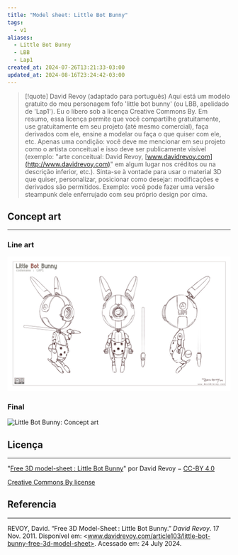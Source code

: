 ```yaml
---
title: "Model sheet: Little Bot Bunny"
tags:
  - v1
aliases:
  - Little Bot Bunny
  - LBB
  - Lap1
created_at: 2024-07-26T13:21:33-03:00
updated_at: 2024-08-16T23:24:42-03:00
---
```


> [!quote] David Revoy (adaptado para português)
> Aqui está um modelo gratuito do meu personagem fofo 'little bot bunny' (ou LBB, apelidado de 'Lap1'). Eu o libero sob a licença Creative Commons By. Em resumo, essa licença permite que você compartilhe gratuitamente, use gratuitamente em seu projeto (até mesmo comercial), faça derivados com ele, ensine a modelar ou faça o que quiser com ele, etc. Apenas uma condição: você deve me mencionar em seu projeto como o artista conceitual e isso deve ser publicamente visível (exemplo: "arte conceitual: David Revoy, [www.davidrevoy.com](http://www.davidrevoy.com)" em algum lugar nos créditos ou na descrição inferior, etc.). Sinta-se à vontade para usar o material 3D que quiser, personalizar, posicionar como desejar: modificações e derivados são permitidos. Exemplo: você pode fazer uma versão steampunk dele enferrujado com seu próprio design por cima.

## Concept art
---
### Line art
![Little Bot Bunny: Concept art](assets/images/2024/Little_Bot_Bunny-Concept_art.png)

### Final
![Little Bot Bunny: Concept art](assets/images/2024/Little_Bot_Bunny-final.png)

## Licença
---
"[Free 3D model-sheet : Little Bot Bunny](https://www.davidrevoy.com/article103/little-bot-bunny-free-3d-model-sheet "Free 3D model-sheet : Little Bot Bunny")" por David Revoy − [CC-BY 4.0](http://creativecommons.org/licenses/by/4.0/)

[Creative Commons By license](http://creativecommons.org/licenses/by/3.0/ "Creative Commons By license")

## Referencia
---
REVOY, David. “Free 3D Model-Sheet : Little Bot Bunny.” _David Revoy_. 17 Nov. 2011. Disponível em: <www.davidrevoy.com/article103/little-bot-bunny-free-3d-model-sheet>. Acessado em: 24 July 2024.